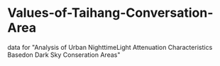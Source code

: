 # Values-of-Taihang-Conversation-Area
data for "Analysis of Urban NighttimeLight Attenuation Characteristics Basedon Dark Sky Conseration Areas"
